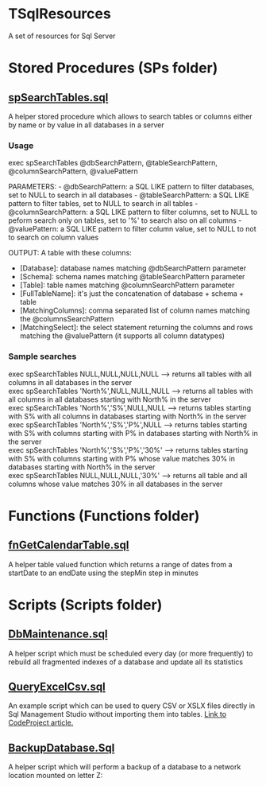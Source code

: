 # TSqlResources
A set of resources for Sql Server


# Stored Procedures (SPs folder)

## [spSearchTables.sql](https://github.com/fededim/TSqlResources/blob/master/TSqlResources/SPs/spSearchTables.sql)

A helper stored procedure which allows to search tables or columns either by name or by value in all databases in a server

### Usage

exec spSearchTables @dbSearchPattern, @tableSearchPattern, @columnSearchPattern, @valuePattern

PARAMETERS:
	- @dbSearchPattern: a SQL LIKE pattern to filter databases, set to NULL to search in all databases
	- @tableSearchPattern: a SQL LIKE pattern to filter tables, set to  NULL to search in all tables
	- @columnSearchPattern: a SQL LIKE pattern to filter columns, set to NULL to peform search only on tables, set to '%' to search also on all columns
	- @valuePattern: a SQL LIKE pattern to filter column value, set to NULL to not to search on column values
 
OUTPUT:
A table with these columns:
  - [Database]: database names matching @dbSearchPattern parameter
  - [Schema]: schema names matching @tableSearchPattern parameter
  - [Table]: table names  matching @columnSearchPattern parameter
  - [FullTableName]: it's just the concatenation of database + schema + table
  - [MatchingColumns]: comma separated list of column names matching the @columnsSearchPattern
  - [MatchingSelect]: the select statement returning the columns and rows matching the @valuePattern (it supports all column datatypes)

### Sample searches

exec spSearchTables NULL,NULL,NULL,NULL --> returns all tables with all columns in all databases in the server <BR />
exec spSearchTables 'North%',NULL,NULL,NULL --> returns all tables with all columns in all databases starting with North% in the server <BR />
exec spSearchTables 'North%','S%',NULL,NULL --> returns tables starting with S% with all columns in databases starting with North% in the server <BR />
exec spSearchTables 'North%','S%','P%',NULL --> returns tables starting with S% with columns starting with P% in databases starting with North% in the server <BR />
exec spSearchTables 'North%','S%','P%','30%' --> returns tables starting with S% with columns starting with P% whose value matches 30% in databases starting with North% in the server <BR />
exec spSearchTables NULL,NULL,NULL,'30%' --> returns all table and all columns whose value matches 30% in all databases in the server <BR />

# Functions (Functions folder)

## [fnGetCalendarTable.sql](https://github.com/fededim/TSqlResources/blob/master/TSqlResources/Functions/fnGetCalendarTable.sql)

A helper table valued function which returns a range of dates from a startDate to an endDate using the stepMin step in minutes

# Scripts (Scripts folder)

## [DbMaintenance.sql](https://github.com/fededim/TSqlResources/blob/master/TSqlResources/Scripts/dbMaintenance.sql)
A helper script which must be scheduled every day (or more frequently) to rebuild all fragmented indexes of a database and update all its statistics

## [QueryExcelCsv.sql](https://github.com/fededim/TSqlResources/blob/master/TSqlResources/Scripts/QueryExcelCsv.sql)
An example script which can be used to query CSV or XSLX files directly in Sql Management Studio without importing them into tables. [Link to CodeProject article.](https://www.codeproject.com/Tips/5370433/Query-Excel-or-CSV-files-with-T-SQL)

## [BackupDatabase.Sql](https://github.com/fededim/TSqlResources/blob/master/TSqlResources/Scripts/BackupDatabase.sql)
A helper script which will perform a backup of a database to a network location mounted on letter Z:
